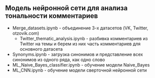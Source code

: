 Модель нейронной сети для анализа тональности комментариев
-----

- Merge_datasets.ipynb - объединение 3-х датасетов (VK, Twitter, otzovik.com) 
    - Twitter_thematic_analysis.ipynb - разбивка комментариев из Twitter на темы и берем из них часть комментариев для основного датасета 
- Synonyms.ipynb - загрузка синонимов и представление всех синонимов из одного ряда, как одно слово
- ML_Naive_Bayes_classifier.ipynb - обучение модели Naive_Bayes
- ML_CNN.ipynb - обучение модели сверточной нейронной сети